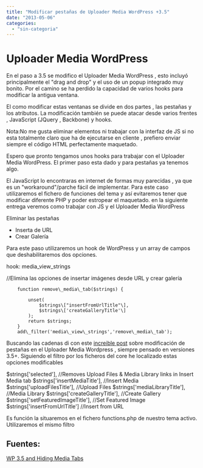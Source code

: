 ```yaml
---
title: "Modificar pestañas de Uploader Media WordPress +3.5"
date: "2013-05-06"
categories: 
  - "sin-categoria"
---
```


# Uploader Media WordPress

En el paso a 3.5 se modifico el Uploader Media WordPress , esto incluyó principalmente el "drag and drop" y el uso de un popup integrado muy bonito. Por el camino se ha perdido la capacidad de varios hooks para modificar la antigua ventana.

El como modificar estas ventanas se divide en dos partes , las pestañas y los atributos. La modificación también se puede atacar desde varios frentes , JavaScript (JQuery , Backbone) y hooks.

Nota:No me gusta eliminar elementos ni trabajar con la interfaz de JS si no esta totalmente claro que ha de ejecutarse en cliente , prefiero enviar siempre el código HTML perfectamente maquetado.

Espero que pronto tengamos unos hooks para trabajar con el Uploader Media WordPress. El primer paso esta dado y para pestañas ya tenemos algo.

El JavaScript lo encontraras en internet de formas muy parecidas , ya que es un "workaround"/parche fácil de implementar. Para este caso utilizaremos el fichero de funciones del tema y así evitaremos tener que modificar diferente PHP y poder estropear el maquetado. en la siguiente entrega veremos como trabajar con JS y el Uploader Media WordPress

Eliminar las pestañas

- Inserta de URL
- Crear Galería

Para este paso utilizaremos un hook de WordPress y un array de campos que deshabilitaremos dos opciones.

hook: media\_view\_strings

//Elimina las opciones de insertar imágenes desde URL y crear galería

		function remove\_media\_tab($strings) {

			unset(
				$strings\["insertFromUrlTitle"\],
				$strings\['createGalleryTitle'\]
			);
			return $strings;
		}
		add\_filter('media\_view\_strings','remove\_media\_tab');

Buscando las cadenas di con este [increible post](https://sumtips.com/2012/12/add-remove-tab-wordpress-3-5-media-upload-page.html "Add or Remove Tabs from WordPress 3.5 Media Manager") sobre modificación de pestañas en el Uploader Media Wordpress , siempre pensado en versiones 3.5+. Siguiendo el filtro por los ficheros del core he localizado estas opciones modificables

$strings\['selected'\],  //Removes Upload Files & Media Library links in Insert Media tab
$strings\['insertMediaTitle'\],  //Insert Media
$strings\['uploadFilesTitle'\],  //Upload Files
$strings\['mediaLibraryTitle'\],  //Media Library
$strings\['createGalleryTitle'\],  //Create Gallery
$strings\['setFeaturedImageTitle'\],  //Set Featured Image
$strings\['insertFromUrlTitle'\]  //Insert from URL

Es función la situaremos en el fichero functions.php de nuestro tema activo. Utilizaremos el mismo filtro

## Fuentes:

[WP 3.5 and Hiding Media Tabs](https://wordpress.org/support/topic/wp-35-and-media-tabs "WP 3.5 and Hiding Media Tabs")
